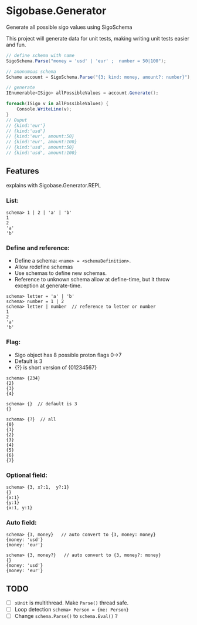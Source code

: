 ﻿# Sigobase.Generator
Generate all possible sigo values using SigoSchema

This project will generate data for unit tests, making writing unit tests easier and fun.


```cs
// define schema with name
SigoSchema.Parse("money = 'usd' | 'eur' ;  number = 50|100");

// anonumous schema
Schame account = SigoSchema.Parse("{3; kind: money, amount?: number}");

// generate
IEnumerable<ISigo> allPossibleValues = account.Generate();

foreach(ISigo v in allPossibleValues) {
	Console.WriteLine(v);
}
// Ouput
// {kind:'eur'}
// {kind:'usd'}
// {kind:'eur', amount:50}
// {kind:'eur', amount:100}
// {kind:'usd', amount:50}
// {kind:'usd', amount:100}

```

## Features
explains with Sigobase.Generator.REPL

### List:
```
schema> 1 | 2 | 'a' | 'b'
1
2
'a'
'b'
```

### Define and reference:
* Define a schema: ```<name> = <schemaDefinition>```.
* Allow redefine schemas 
* Use schemas to define new schemas.
* Reference to unknown schema allow at define-time, but it throw exception at generate-time.

```
schema> letter = 'a' | 'b'
schema> number = 1 | 2
schema> letter | number  // reference to letter or number
1
2
'a'
'b'
```

### Flag:
- Sigo object has 8 possible proton flags 0->7
- Default is 3
- {?} is short version of {01234567}

```
schema> {234}
{2}
{3}
{4}

schema> {}  // default is 3
{}

schema> {?}  // all
{0}
{1}
{2}
{3}
{4}
{5}
{6}
{7}
```

### Optional field:
```
schema> {3, x?:1,  y?:1}
{}
{x:1}
{y:1}
{x:1, y:1}
```

### Auto field:
```
schema> {3, money}   // auto convert to {3, money: money}
{money: 'usd'}
{money: 'eur'}

schema> {3, money?}   // auto convert to {3, money?: money}
{}
{money: 'usd'}
{money: 'eur'}
```

## TODO
- [ ] `xUnit` is multithread. Make `Parse()` thread safe.
- [ ] Loop detection `schema> Person = {me: Person}`
- [ ] Change `schema.Parse()` to `schema.Eval()` ?

